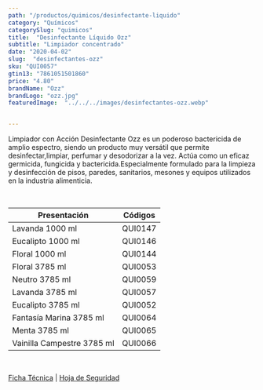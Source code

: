 ```yaml
---
path: "/productos/quimicos/desinfectante-liquido"
category: "Químicos"
categorySlug: "quimicos"
title:  "Desinfectante Líquido Ozz"
subtitle: "Limpiador concentrado"
date: "2020-04-02"
slug:  "desinfectantes-ozz"
sku: "QUI0057"
gtin13: "7861051501860"
price: "4.80"
brandName: "Ozz"
brandLogo: "ozz.jpg"
featuredImage:  "../../../images/desinfectantes-ozz.webp"


---
```

Limpiador con Acción Desinfectante Ozz es un poderoso bactericida de amplio espectro, siendo un producto muy versátil que permite desinfectar,limpiar, perfumar y desodorizar a la vez. Actúa como un eficaz germicida, fungicida y bactericida.Especialmente formulado para la limpieza y desinfección de pisos, paredes, sanitarios, mesones y equipos utilizados en la industria alimenticia.

<br>
<table class="min-w-full md:min-w-0 divide-y-0 divide-gray-200">
          <thead class=" bg-white">
            <tr>
              <th scope="col" class="px-6 text-center text-xs font-medium text-blue-500 uppercase tracking-wider">
                Presentación
              </th>
              <th scope="col" class="px-6 py-3 text-center text-xs font-medium text-blue-500 uppercase tracking-wider">
                Códigos
              </th>
            </tr>
          </thead>
          <tbody>
            <tr class="bg-gray-400">
              <td class="px-6 py-4 whitespace-nowrap text-sm text-gray-700 text-center">
              Lavanda 1000 ml
              </td>
              <td class="px-6 py-4 whitespace-nowrap text-sm text-gray-700 text-center">
              QUI0147
              </td>
            </tr>
            <tr class="bg-gray-200">
              <td class="px-6 py-4 whitespace-nowrap text-sm text-gray-700 text-center">
              Eucalipto 1000 ml
              </td>
              <td class="px-6 py-4 whitespace-nowrap text-sm text-gray-700 text-center">
              QUI0146
              </td>
            </tr>
            <tr class="bg-gray-400">
              <td class="px-6 py-4 whitespace-nowrap text-sm text-gray-700 text-center">
              Floral 1000 ml
              </td>
              <td class="px-6 py-4 whitespace-nowrap text-sm text-gray-700 text-center">
              QUI0144
              </td>
            </tr>
            <tr class="bg-gray-200">
              <td class="px-6 py-4 whitespace-nowrap text-sm text-gray-700 text-center">
              Floral 3785 ml
              </td>
              <td class="px-6 py-4 whitespace-nowrap text-sm text-gray-700 text-center">
              QUI0053
              </td>
            </tr>
            <tr class="bg-gray-400">
              <td class="px-6 py-4 whitespace-nowrap text-sm text-gray-700 text-center">
              Neutro 3785 ml
              </td>
              <td class="px-6 py-4 whitespace-nowrap text-sm text-gray-700 text-center">
              QUI0059
              </td>
            </tr>
            <tr class="bg-gray-200">
              <td class="px-6 py-4 whitespace-nowrap text-sm text-gray-700 text-center">
              Lavanda 3785 ml
              </td>
              <td class="px-6 py-4 whitespace-nowrap text-sm text-gray-700 text-center">
              QUI0057
              </td>
            </tr>
            <tr class="bg-gray-400">
              <td class="px-6 py-4 whitespace-nowrap text-sm text-gray-700 text-center">
              Eucalipto 3785 ml
              </td>
              <td class="px-6 py-4 whitespace-nowrap text-sm text-gray-700 text-center">
              QUI0052
              </td>
            <tr class="bg-gray-200">
              <td class="px-6 py-4 whitespace-nowrap text-sm text-gray-700 text-center">
              Fantasía Marina 3785 ml
              </td>
              <td class="px-6 py-4 whitespace-nowrap text-sm text-gray-700 text-center">
              QUI0064
              </td>
            </tr>
            <tr class="bg-gray-400">
              <td class="px-6 py-4 whitespace-nowrap text-sm text-gray-700 text-center">
              Menta 3785 ml
              </td>
              <td class="px-6 py-4 whitespace-nowrap text-sm text-gray-700 text-center">
              QUI0065
              </td>
            </tr>
            <tr class="bg-gray-200">
              <td class="px-6 py-4 whitespace-nowrap text-sm text-gray-700 text-center">
              Vainilla Campestre 3785 ml
              </td>
              <td class="px-6 py-4 whitespace-nowrap text-sm text-gray-700 text-center">
              QUI0066
              </td>
            </tr>
          </tbody>
        </table>
        <br>

 <a href="../../../files/FT-desinfectante-liquido.pdf" target="_blank" rel="noopener">Ficha Técnica</a> |
 <a href="../../../files/MSDS-desinfectante-liquido.pdf" target="_blank" rel="noopener">Hoja de Seguridad</a>
